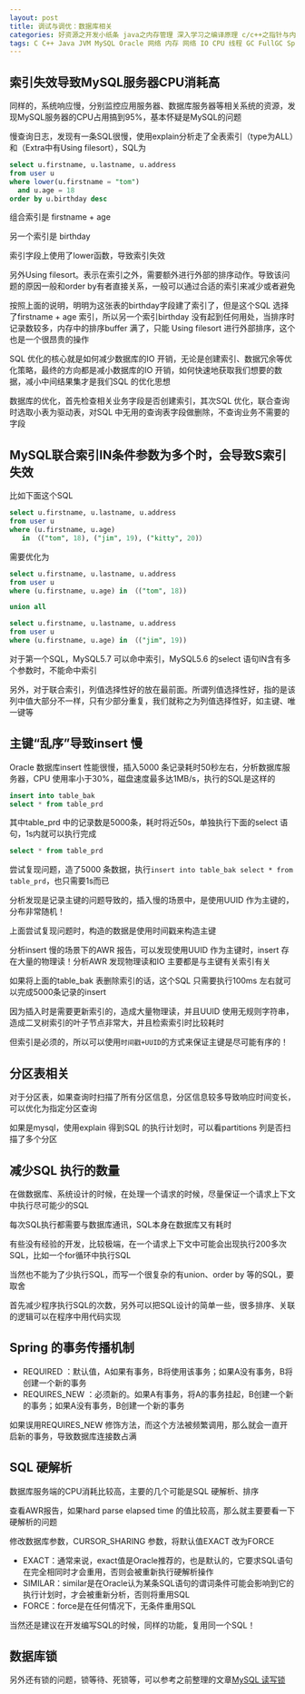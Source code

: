 ```yaml
---
layout: post
title: 调试与调优：数据库相关
categories: 好资源之开发小纸条 java之内存管理 深入学习之编译原理 c/c++之指针与内存 深入学习之逆向工程
tags: C C++ Java JVM MySQL Oracle 网络 内存 网络 IO CPU 线程 GC FullGC Spring SpringBoot Kafka Redis ElasticSearch Kafka 虚拟机与指令集 算法与数据结构 
---
```


## 索引失效导致MySQL服务器CPU消耗高

同样的，系统响应慢，分别监控应用服务器、数据库服务器等相关系统的资源，发现MySQL服务器的CPU占用搞到95%，基本怀疑是MySQL的问题

慢查询日志，发现有一条SQL很慢，使用explain分析走了全表索引（type为ALL）和（Extra中有Using filesort），SQL为

```sql
select u.firstname, u.lastname, u.address 
from user u 
where lower(u.firstname = "tom") 
  and u.age = 18 
order by u.birthday desc
```

组合索引是 firstname + age 

另一个索引是 birthday

索引字段上使用了lower函数，导致索引失效

另外Using filesort。表示在索引之外，需要额外进行外部的排序动作。导致该问题的原因一般和order by有者直接关系，一般可以通过合适的索引来减少或者避免

按照上面的说明，明明为这张表的birthday字段建了索引了，但是这个SQL 选择了firstname + age 索引，所以另一个索引birthday 没有起到任何用处，当排序时记录数较多，内存中的排序buffer 满了，只能 Using filesort 进行外部排序，这个也是一个很昂贵的操作

SQL 优化的核心就是如何减少数据库的IO 开销，无论是创建索引、数据冗余等优化策略，最终的方向都是减小数据库的IO 开销，如何快速地获取我们想要的数据，减小中间结果集才是我们SQL 的优化思想

数据库的优化，首先检查相关业务字段是否创建索引，其次SQL 优化，联合查询时选取小表为驱动表，对SQL 中无用的查询表字段做删除，不查询业务不需要的字段

## MySQL联合索引IN条件参数为多个时，会导致S索引失效

比如下面这个SQL

```sql
select u.firstname, u.lastname, u.address 
from user u 
where (u.firstname, u.age) 
   in （("tom", 18), ("jim", 19), ("kitty", 20)）
```

需要优化为

```sql
select u.firstname, u.lastname, u.address 
from user u 
where (u.firstname, u.age) in （("tom", 18)) 

union all 

select u.firstname, u.lastname, u.address 
from user u 
where (u.firstname, u.age) in （("jim", 19))
```

对于第一个SQL，MySQL5.7 可以命中索引，MySQL5.6 的select 语句IN含有多个参数时，不能命中索引

另外，对于联合索引，列值选择性好的放在最前面。所谓列值选择性好，指的是该列中值大部分不一样，只有少部分重复，我们就称之为列值选择性好，如主键、唯一键等

## 主键“乱序”导致insert 慢

Oracle 数据库insert 性能很慢，插入5000 条记录耗时50秒左右，分析数据库服务器，CPU 使用率小于30%，磁盘速度最多达1MB/s，执行的SQL是这样的

```sql
insert into table_bak 
select * from table_prd
```

其中table_prd 中的记录数是5000条，耗时将近50s，单独执行下面的select 语句，1s内就可以执行完成

```sql
select * from table_prd
```

尝试复现问题，造了5000 条数据，执行`insert into table_bak select * from table_prd`，也只需要1s而已

分析发现是记录主键的问题导致的，插入慢的场景中，是使用UUID 作为主键的，分布非常随机！

上面尝试复现问题时，构造的数据是使用时间戳来构造主键

分析insert 慢的场景下的AWR 报告，可以发现使用UUID 作为主键时，insert 存在大量的物理读！分析AWR 发现物理读和IO 主要都是与主键有关索引有关

如果将上面的table_bak 表删除索引的话，这个SQL 只需要执行100ms 左右就可以完成5000条记录的insert

因为插入时是需要更新索引的，造成大量物理读，并且UUID 使用无规则字符串，造成二叉树索引的叶子节点非常大，并且检索索引时比较耗时

但索引是必须的，所以可以使用`时间戳+UUID`的方式来保证主键是尽可能有序的！

## 分区表相关

对于分区表，如果查询时扫描了所有分区信息，分区信息较多导致响应时间变长，可以优化为指定分区查询

如果是mysql，使用explain 得到SQL 的执行计划时，可以看partitions 列是否扫描了多个分区

## 减少SQL 执行的数量

在做数据库、系统设计的时候，在处理一个请求的时候，尽量保证一个请求上下文中执行尽可能少的SQL

每次SQL执行都需要与数据库通讯，SQL本身在数据库又有耗时

有些没有经验的开发，比较极端，在一个请求上下文中可能会出现执行200多次SQL，比如一个for循环中执行SQL

当然也不能为了少执行SQL，而写一个很复杂的有union、order by 等的SQL，要取舍

首先减少程序执行SQL的次数，另外可以把SQL设计的简单一些，很多排序、关联的逻辑可以在程序中用代码实现

## Spring 的事务传播机制

* REQUIRED ：默认值，A如果有事务，B将使用该事务；如果A没有事务，B将创建一个新的事务
* REQUIRES_NEW ：必须新的。如果A有事务，将A的事务挂起，B创建一个新的事务；如果A没有事务，B创建一个新的事务

如果误用REQUIRES_NEW 修饰方法，而这个方法被频繁调用，那么就会一直开启新的事务，导致数据库连接数占满

## SQL 硬解析

数据库服务端的CPU消耗比较高，主要的几个可能是SQL 硬解析、排序

查看AWR报告，如果hard parse elapsed time 的值比较高，那么就主要要看一下硬解析的问题

修改数据库参数，CURSOR_SHARING 参数，将默认值EXACT 改为FORCE

* EXACT：通常来说，exact值是Oracle推荐的，也是默认的，它要求SQL语句在完全相同时才会重用，否则会被重新执行硬解析操作
* SIMILAR：similar是在Oracle认为某条SQL语句的谓词条件可能会影响到它的执行计划时，才会被重新分析，否则将重用SQL
* FORCE：force是在任何情况下，无条件重用SQL

当然还是建议在开发编写SQL的时候，同样的功能，复用同一个SQL！

## 数据库锁

另外还有锁的问题，锁等待、死锁等，可以参考之前整理的文章[MySQL 读写锁](http://www.xumenger.com/mysql-s-x-lock-20201011/)
